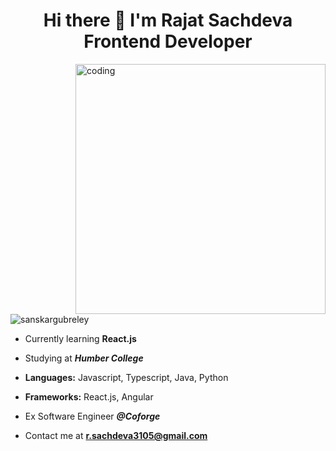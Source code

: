 <h1 align=center>Hi there 👋 I'm Rajat Sachdeva<br>Frontend Developer</h1>

<img align="right" alt="coding" width ="400" src="https://user-images.githubusercontent.com/46869388/89207039-b899e600-d5d7-11ea-90d0-c894383d35b4.gif">
<p align="left"> <img src="https://komarev.com/ghpvc/?username=r-sachdeva3105&label=Profile%20views&color=blue&style=flat" alt="sanskargubreley" /> </p>

- Currently learning **React.js**

- Studying at ***Humber College***

- **Languages:** Javascript, Typescript, Java, Python

- **Frameworks:** React.js, Angular

- Ex Software Engineer ***@Coforge***

- Contact me at **r.sachdeva3105@gmail.com**
